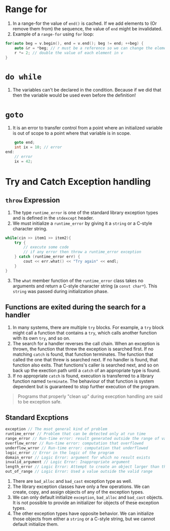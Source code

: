 # Range for
1. In a range-for the value of `end()` is cached. If we add elements to (Or remove them from) the sequence, the value of `end` might be invalidated.
2. Example of a `range-for` using `for` loop:
```cpp
for(auto beg = v.begin(), end = v.end(); beg != end; ++beg) {
    auto &r = *beg; // r must be a reference so we can change the element
    r *= 2; // double the value of each element in v
}
```
# `do while`
1. The variables can't be declared in the condition. Because if we did that then the variable would be used even before the definition!

# `goto`
1. It is an error to transfer control from a point where an initialized variable is out of scope to a point where that variable is in scope.
```cpp
    goto end;
    int ix = 10; // error
end:
    // error
    ix = 42;
```
# Try and Catch Exception handling
## `throw` Expression
1. The type `runtime_error` is one of the standard library exception types and is defined in the `stdexcept` header.
2. We must initialize a `runtime_error` by giving it a `string` or a C-style character string.
```cpp
while(cin >> item1 >> item2){
    try {
        // execute some code
        // if any error then throw a runtime_error exception
    } catch (runtime_error err) {
        cout << err.what() << "Try again" << endl;
    }
}
```
3. The `what` member function of the `runtime_error` class takes no arguments and return a C-style character string (a `const char*`). This `string` was passed during initialization phase.
## Functions are exited during the search for a handler
1. In many systems, there are multiple `try` blocks. For example, a `try` block might call a function that contains a `try`, which calls another function with its own `try`, and so on.
2. The search for a handler reverses the call chain. When an exception is thrown, the function that threw the exception is searched first. If no matching `catch` is found, that function terminates.
The function that called the one that threw is searched next. If no handler is found, that function also exits. That functions's caller is searched next, and so on back up the exection path until a `catch` of an appropriate type is found.
3. If no appropriate `catch` is found, execution is transferred to a library function named `terminate`. The behaviour of that function is system dependent but is guaranteed to stop further execution of the program.
> Programs that properly "clean up" during execption handling are said to be exception safe.
## Standard Excptions
```cpp
exception // The msot general kind of problem
runtime_error // Problem that can be detected only at run time
range_error // Run-time error: result generated outside the range of values that are meaningful.
overflow_error // Run-time error: computation that overflowed
underflow_wrror // Run-time error: computation that underflowed
logic_error // Error in the logic of the program
domain_error // Logic Error: argument for which no result exists
invalid_argument // Logic Error: Inappropriate argument
length_error // Logic Error: Attempt to create an object larger than the maximum size for that type.
out_of_range // Logic Error: Used a value outside the valid range
```
1. There are `bad_alloc` and `bad_cast` exception type as well.
2. The library exception classes have only a few operations. We can create, copy, and assign objects of any of the exception types.
3. We can only default initialize `exception`, `bad_alloc` and `bad_cast` objects. It is not possible to provide an initializer for objects of these exception types.
4. The other exception types have opposite behavior. We can initialize those objects from either a `string` or a C-style string, but we cannot default initialize them.










